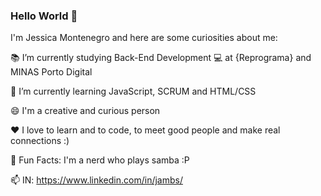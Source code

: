 ### Hello World 👋

I'm Jessica Montenegro and here are some curiosities about me:

📚 I’m currently studying Back-End Development 💻 at {Reprograma} and MINAS Porto Digital

🌱 I’m currently learning JavaScript, SCRUM and HTML/CSS

😄 I'm a creative and curious person

❤️ I love to learn and to code,  to meet good people and make real connections :)

🎵 Fun Facts: I'm a nerd who plays samba :P

📫 IN: https://www.linkedin.com/in/jambs/
